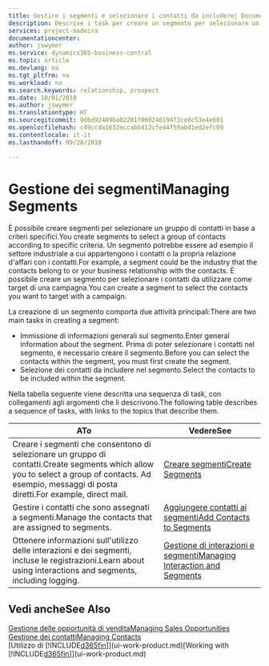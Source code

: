 ```yaml
---
title: Gestire i segmenti e selezionare i contatti da includere| Documenti Microsoft
description: Descrive i task per creare un segmento per selezionare un gruppo di contatti in base a criteri specifici, ad esempio, contatti in un settore specifico a cui si desidera rivolgersi.
services: project-madeira
documentationcenter: 
author: jswymer
ms.service: dynamics365-business-central
ms.topic: article
ms.devlang: na
ms.tgt_pltfrm: na
ms.workload: na
ms.search.keywords: relationship, prospect
ms.date: 10/01/2018
ms.author: jswymer
ms.translationtype: HT
ms.sourcegitcommit: 9dbd92409ba02281f008246194f3ce0c53e4e001
ms.openlocfilehash: c49ccda1632eccabb412cfe44f59abd1ed2efc09
ms.contentlocale: it-it
ms.lasthandoff: 09/28/2018

---
```

# <a name="managing-segments"></a><span data-ttu-id="19b56-103">Gestione dei segmenti</span><span class="sxs-lookup"><span data-stu-id="19b56-103">Managing Segments</span></span>
<span data-ttu-id="19b56-104">È possibile creare segmenti per selezionare un gruppo di contatti in base a criteri specifici.</span><span class="sxs-lookup"><span data-stu-id="19b56-104">You create segments to select a group of contacts according to specific criteria.</span></span> <span data-ttu-id="19b56-105">Un segmento potrebbe essere ad esempio il settore industriale a cui appartengono i contatti o la propria relazione d'affari con i contatti.</span><span class="sxs-lookup"><span data-stu-id="19b56-105">For example, a segment could be the industry that the contacts belong to or your business relationship with the contacts.</span></span> <span data-ttu-id="19b56-106">È possibile creare un segmento per selezionare i contatti da utilizzare come target di una campagna.</span><span class="sxs-lookup"><span data-stu-id="19b56-106">You can create a segment to select the contacts you want to target with a campaign.</span></span>

<span data-ttu-id="19b56-107">La creazione di un segmento comporta due attività principali:</span><span class="sxs-lookup"><span data-stu-id="19b56-107">There are two main tasks in creating a segment:</span></span>

* <span data-ttu-id="19b56-108">Immissione di informazioni generali sul segmento.</span><span class="sxs-lookup"><span data-stu-id="19b56-108">Enter general information about the segment.</span></span> <span data-ttu-id="19b56-109">Prima di poter selezionare i contatti nel segmento, è necessario creare il segmento.</span><span class="sxs-lookup"><span data-stu-id="19b56-109">Before you can select the contacts within the segment, you must first create the segment.</span></span>
* <span data-ttu-id="19b56-110">Selezione dei contatti da includere nel segmento.</span><span class="sxs-lookup"><span data-stu-id="19b56-110">Select the contacts to be included within the segment.</span></span>

<span data-ttu-id="19b56-111">Nella tabella seguente viene descritta una sequenza di task, con collegamenti agli argomenti che li descrivono.</span><span class="sxs-lookup"><span data-stu-id="19b56-111">The following table describes a sequence of tasks, with links to the topics that describe them.</span></span> 

| <span data-ttu-id="19b56-112">A</span><span class="sxs-lookup"><span data-stu-id="19b56-112">To</span></span> | <span data-ttu-id="19b56-113">Vedere</span><span class="sxs-lookup"><span data-stu-id="19b56-113">See</span></span> |
| --- | --- |
| <span data-ttu-id="19b56-114">Creare i segmenti che consentono di selezionare un gruppo di contatti.</span><span class="sxs-lookup"><span data-stu-id="19b56-114">Create segments which allow you to select a group of contacts.</span></span> <span data-ttu-id="19b56-115">Ad esempio, messaggi di posta diretti.</span><span class="sxs-lookup"><span data-stu-id="19b56-115">For example, direct mail.</span></span> |[<span data-ttu-id="19b56-116">Creare segmenti</span><span class="sxs-lookup"><span data-stu-id="19b56-116">Create Segments</span></span>](marketing-how-create-segment.md) |
| <span data-ttu-id="19b56-117">Gestire i contatti che sono assegnati a segmenti.</span><span class="sxs-lookup"><span data-stu-id="19b56-117">Manage the contacts that are assigned to segments.</span></span> |[<span data-ttu-id="19b56-118">Aggiungere contatti ai segmenti</span><span class="sxs-lookup"><span data-stu-id="19b56-118">Add Contacts to Segments</span></span>](marketing-add-contact-segment.md) |
| <span data-ttu-id="19b56-119">Ottenere informazioni sull'utilizzo delle interazioni e dei segmenti, incluse le registrazioni.</span><span class="sxs-lookup"><span data-stu-id="19b56-119">Learn about using interactions and segments, including logging.</span></span> |[<span data-ttu-id="19b56-120">Gestione di interazioni e segmenti</span><span class="sxs-lookup"><span data-stu-id="19b56-120">Managing Interaction and Segments</span></span>](marketing-interaction-segments.md) |

## <a name="see-also"></a><span data-ttu-id="19b56-121">Vedi anche</span><span class="sxs-lookup"><span data-stu-id="19b56-121">See Also</span></span>
[<span data-ttu-id="19b56-122">Gestione delle opportunità di vendita</span><span class="sxs-lookup"><span data-stu-id="19b56-122">Managing Sales Opportunities</span></span>](marketing-manage-sales-opportunities.md)  
[<span data-ttu-id="19b56-123">Gestione dei contatti</span><span class="sxs-lookup"><span data-stu-id="19b56-123">Managing Contacts</span></span>](marketing-contacts.md)  
<span data-ttu-id="19b56-124">[Utilizzo di [!INCLUDE[d365fin](includes/d365fin_md.md)]](ui-work-product.md)</span><span class="sxs-lookup"><span data-stu-id="19b56-124">[Working with [!INCLUDE[d365fin](includes/d365fin_md.md)]](ui-work-product.md)</span></span>

